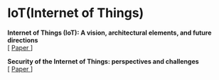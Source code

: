 # IoT(Internet of Things)

<p>
  <strong>Internet of Things (IoT): A vision, architectural elements, and future directions</strong>
  <br>
  [
  <a href="https://www.sciencedirect.com/science/article/pii/S0167739X13000241" rel=nofollow>
  Paper
  </a>
  ]
</p>

<p>
  <strong>Security of the Internet of Things: perspectives and challenges</strong>
  <br>
  [
  <a href="https://link.springer.com/article/10.1007/s11276-014-0761-7" rel=nofollow>
  Paper
  </a>
  ]
</p>
